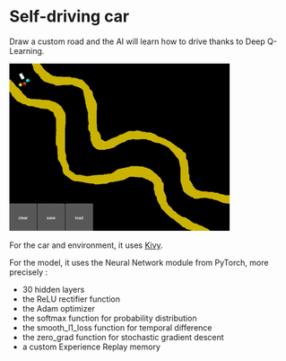 # Self-driving car

Draw a custom road and the AI will learn how to drive thanks to Deep Q-Learning.

![demo](demo.gif)

For the car and environment, it uses [Kivy](https://github.com/kivy/kivy).

For the model, it uses the Neural Network module from PyTorch, more precisely :
- 30 hidden layers
- the ReLU rectifier function
- the Adam optimizer
- the softmax function for probability distribution
- the smooth_l1_loss function for temporal difference
- the zero_grad function for stochastic gradient descent
- a custom Experience Replay memory